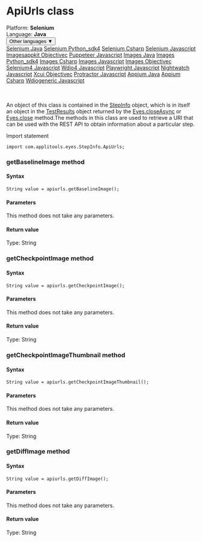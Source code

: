 # ApiUrls class
<div class='platform-bar-container-div'><div class='platform-bar-div'>Platform:  <b> Selenium</b>
</div><div class='platform-bar-div'>Language: <b>Java</b></div><div class='dropdown-button-container-div'><button class='sdk-language-dropdown-button'>Other languages ▼</button><div class='dropdown-content'>
<a href='../../selenium/java/apiurls'>Selenium Java</a>
<a href='../../selenium/python_sdk4/apiurls'>Selenium Python_sdk4</a>
<a href='../../selenium/csharp/apiurls'>Selenium Csharp</a>
<a href='../../selenium/javascript/apiurls'>Selenium Javascript</a>
<a href='../../imagesappkit/objectivec/apiurls'>Imagesappkit Objectivec</a>
<a href='../../puppeteer/javascript/apiurls'>Puppeteer Javascript</a>
<a href='../../images/java/apiurls'>Images Java</a>
<a href='../../images/python_sdk4/apiurls'>Images Python_sdk4</a>
<a href='../../images/csharp/apiurls'>Images Csharp</a>
<a href='../../images/javascript/apiurls'>Images Javascript</a>
<a href='../../images/objectivec/apiurls'>Images Objectivec</a>
<a href='../../selenium4/javascript/apiurls'>Selenium4 Javascript</a>
<a href='../../wdio4/javascript/apiurls'>Wdio4 Javascript</a>
<a href='../../playwright/javascript/apiurls'>Playwright Javascript</a>
<a href='../../nightwatch/javascript/apiurls'>Nightwatch Javascript</a>
<a href='../../xcui/objectivec/apiurls'>Xcui Objectivec</a>
<a href='../../protractor/javascript/apiurls'>Protractor Javascript</a>
<a href='../../appium/java/apiurls'>Appium Java</a>
<a href='../../appium/csharp/apiurls'>Appium Csharp</a>
<a href='../../wdiogeneric/javascript/apiurls'>Wdiogeneric Javascript</a>
</div></div><br /><br /></div>




An object of this class is contained in the [StepInfo](./stepinfo) object, which is in itself an object in the [TestResults](./testresults) object returned by the [Eyes.closeAsync](./eyes#closeasync-method) or [Eyes.close](#close-method) method.The methods in this class are used to retrieve a URI that can be used with the REST API to obtain information about a particular step.

Import statement

    import com.applitools.eyes.StepInfo.ApiUrls;
    	


### getBaselineImage method
#### Syntax


    String value = apiurls.getBaselineImage();
    

#### Parameters

This method does not take any parameters.

#### Return value

Type:  String

### getCheckpointImage method
#### Syntax


    String value = apiurls.getCheckpointImage();
    

#### Parameters

This method does not take any parameters.

#### Return value

Type:  String

### getCheckpointImageThumbnail method
#### Syntax


    String value = apiurls.getCheckpointImageThumbnail();
    

#### Parameters

This method does not take any parameters.

#### Return value

Type:  String

### getDiffImage method
#### Syntax


    String value = apiurls.getDiffImage();
    

#### Parameters

This method does not take any parameters.

#### Return value

Type:  String
